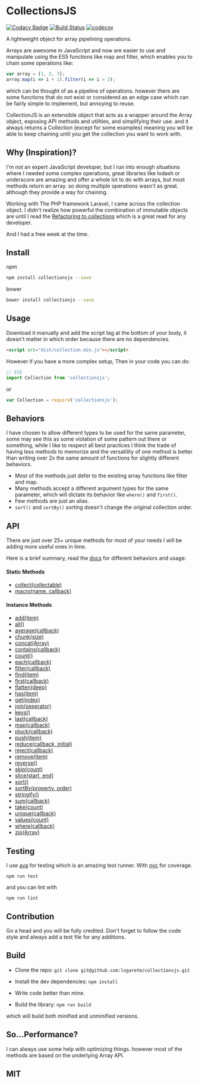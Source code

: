 # CollectionsJS

[![Codacy Badge](https://api.codacy.com/project/badge/Grade/bfc991bfa8a64cc0b3ad23f7248bb5d5)](https://www.codacy.com/app/logaretm1/collectionsjs?utm_source=github.com&amp;utm_medium=referral&amp;utm_content=logaretm/collectionsjs&amp;utm_campaign=Badge_Grade)
[![Build Status](https://travis-ci.org/logaretm/collectionsjs.svg?branch=master)](https://travis-ci.org/logaretm/collectionsjs)
[![codecov](https://codecov.io/gh/logaretm/collectionsjs/branch/master/graph/badge.svg)](https://codecov.io/gh/logaretm/collectionsjs)

A lightweight object for array pipelining operations.

Arrays are awesome in JavaScript and now are easier to use and manipulate using the ES5 functions like map and filter, which enables you to chain some operations like:

```javascript
var array = [1, 2, 3];
array.map(i => i + 1).filter(i => i > 2);
```

which can be thought of as a pipeline of operations. however there are some functions that do not exist or considered as an edge case which can be fairly simple to implement, but annoying to reuse.

CollectionJS is an extensible object that acts as a wrapper around the Array object, exposing API methods and utilities, and simplifying their use. and it always returns a Collection (except for some examples) meaning you will be able to keep chaining until you get the collection you want to work with.

## Why (Inspiration)?

I'm not an expert JavaScript developer, but I run into enough situations where I needed some complex operations, great libraries like lodash or underscore are amazing and offer a whole lot to do with arrays, but most methods return an array. so doing multiple operations wasn't as great. although they provide a way for chaining.

Working with The PHP framework Laravel, I came across the collection object. I didn't realize how powerful the combination of immutable objects are until I read the [Refactoring to collections](http://adamwathan.me/refactoring-to-collections/) which is a great read for any developer.

And I had a free week at the time.

## Install

npm

```bash
npm install collectionsjs --save
```

bower

```bash
bower install collectionjs --save
```

## Usage

Download it manually and add the script tag at the bottom of your body, it doesn't matter in which order because there are no dependencies.

```html
<script src="dist/collection.min.js"></script>
```

However if you have a more complex setup, Then in your code you can do:

```javascript
// ES6
import Collection from 'collectionsjs';
```

or

```javascript
var Collection = require('collectionsjs');
```

## Behaviors

I have chosen to allow different types to be used for the same parameter, some may see this as some violation of some pattern out there or something, while I like to respect all best practices I think the trade of having less methods to memorize and the versatility of one method is better than writing over 2x the same amount of functions for slightly different behaviors.

- Most of the methods just defer to the existing array functions like filter and map.
- Many methods accept a different argument types for the same parameter, which will dictate its behavior like `where()` and `first()`.
- Few methods are just an alias.
- `sort()` and `sortBy()` sorting doesn't change the original collection order.

## API

There are just over 25+ unique methods for most of your needs I will be adding more useful ones in time.

Here is a brief summary, read the [docs](https://logaretm.github.io/collectionsjs/) for different behaviors and usage:

#### Static Methods
- [collect(collectable)](https://logaretm.github.io/collectionsjs/class/src/collection.js~Collection.html#static-method-collect)
- [macro(name, callback)](https://logaretm.github.io/collectionsjs/class/src/collection.js~Collection.html#static-method-macro)

#### Instance Methods
- [add(item)](https://logaretm.github.io/collectionsjs/class/src/collection.js~Collection.html#instance-method-add)
- [all()](https://logaretm.github.io/collectionsjs/class/src/collection.js~Collection.html#instance-method-all)
- [average(callback)](https://logaretm.github.io/collectionsjs/class/src/collection.js~Collection.html#instance-method-average)
- [chunk(size)](https://logaretm.github.io/collectionsjs/class/src/collection.js~Collection.html#instance-method-chunk)
- [concat(Array)](https://logaretm.github.io/collectionsjs/class/src/collection.js~Collection.html#instance-method-concat)
- [contains(callback)](https://logaretm.github.io/collectionsjs/class/src/collection.js~Collection.html#instance-method-contains)
- [count()](https://logaretm.github.io/collectionsjs/class/src/collection.js~Collection.html#instance-method-count)
- [each(callback)](https://logaretm.github.io/collectionsjs/class/src/collection.js~Collection.html#instance-method-each)
- [filter(callback)](https://logaretm.github.io/collectionsjs/class/src/collection.js~Collection.html#instance-method-filter)
- [find(item)](https://logaretm.github.io/collectionsjs/class/src/collection.js~Collection.html#instance-method-find)
- [first(callback)](https://logaretm.github.io/collectionsjs/class/src/collection.js~Collection.html#instance-method-first)
- [flatten(deep)](https://logaretm.github.io/collectionsjs/class/src/collection.js~Collection.html#instance-method-flatten)
- [has(item)](https://logaretm.github.io/collectionsjs/class/src/collection.js~Collection.html#instance-method-has)
- [get(index)](https://logaretm.github.io/collectionsjs/class/src/collection.js~Collection.html#instance-method-get)
- [join(seperator)](https://logaretm.github.io/collectionsjs/class/src/collection.js~Collection.html#instance-method-join)
- [keys()](https://logaretm.github.io/collectionsjs/class/src/collection.js~Collection.html#instance-method-keys)
- [last(callback)](https://logaretm.github.io/collectionsjs/class/src/collection.js~Collection.html#instance-method-last)
- [map(callback)](https://logaretm.github.io/collectionsjs/class/src/collection.js~Collection.html#instance-method-map)
- [pluck(callback)](https://logaretm.github.io/collectionsjs/class/src/collection.js~Collection.html#instance-method-pluck)
- [push(item)](https://logaretm.github.io/collectionsjs/class/src/collection.js~Collection.html#instance-method-push)
- [reduce(callback, initial)](https://logaretm.github.io/collectionsjs/class/src/collection.js~Collection.html#instance-method-reduce)
- [reject(callback)](https://logaretm.github.io/collectionsjs/class/src/collection.js~Collection.html#instance-method-reject)
- [remove(item)](https://logaretm.github.io/collectionsjs/class/src/collection.js~Collection.html#instance-method-remove)
- [reverse()](https://logaretm.github.io/collectionsjs/class/src/collection.js~Collection.html#instance-method-reverse)
- [skip(count)](https://logaretm.github.io/collectionsjs/class/src/collection.js~Collection.html#instance-method-skip)
- [slice(start, end)](https://logaretm.github.io/collectionsjs/class/src/collection.js~Collection.html#instance-method-slice)
- [sort()](https://logaretm.github.io/collectionsjs/class/src/collection.js~Collection.html#instance-method-sort)
- [sortBy(property, order)](https://logaretm.github.io/collectionsjs/class/src/collection.js~Collection.html#instance-method-sortBy)
- [stringify()](https://logaretm.github.io/collectionsjs/class/src/collection.js~Collection.html#instance-method-stringify)
- [sum(callback)](https://logaretm.github.io/collectionsjs/class/src/collection.js~Collection.html#instance-method-sum)
- [take(count)](https://logaretm.github.io/collectionsjs/class/src/collection.js~Collection.html#instance-method-take)
- [unique(callback)](https://logaretm.github.io/collectionsjs/class/src/collection.js~Collection.html#instance-method-unique)
- [values(count)](https://logaretm.github.io/collectionsjs/class/src/collection.js~Collection.html#instance-method-values)
- [where(callback)](https://logaretm.github.io/collectionsjs/class/src/collection.js~Collection.html#instance-method-where)
- [zip(Array)](https://logaretm.github.io/collectionsjs/class/src/collection.js~Collection.html#instance-method-zip)

## Testing

I use [ava](https://github.com/avajs/ava) for testing which is an amazing test runner. With [nyc](https://github.com/istanbuljs/nyc) for coverage.

`npm run test`

and you can lint with

`npm run lint`

## Contribution

Go a head and you will be fully credited. Don't forget to follow the code style and always add a test file for any additions.

## Build

- Clone the repo:
`git clone git@github.com:logaretm/collectionsjs.git`

- Install the dev dependencies:
`npm install`

- Write code better than mine.

- Build the library:
`npm run build`

 which will build both minified and unminified versions.

## So...Performance?

I can always use some help with optimizing things. however most of the methods are based on the underlying Array API.

## MIT
